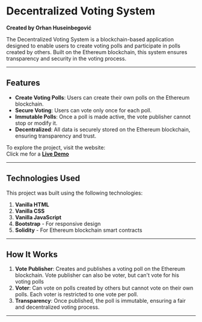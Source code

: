 # Decentralized Voting System

**Created by Orhan Huseinbegović**

The Decentralized Voting System is a blockchain-based application designed to enable users to create voting polls and participate in polls created by others. Built on the Ethereum blockchain, this system ensures transparency and security in the voting process. 

---

## Features
- **Create Voting Polls**: Users can create their own polls on the Ethereum blockchain.
- **Secure Voting**: Users can vote only once for each poll.
- **Immutable Polls**: Once a poll is made active, the vote publisher cannot stop or modify it.
- **Decentralized**: All data is securely stored on the Ethereum blockchain, ensuring transparency and trust.

To explore the project, visit the website:  
Click me for a **[Live Demo](https://orhanhuseinbegovic.github.io/DecentralizedVotingSystem_OrhanHuseinbegovic/login.html)** 

---

## Technologies Used
This project was built using the following technologies:
1. **Vanilla HTML**
2. **Vanilla CSS**
3. **Vanilla JavaScript**
4. **Bootstrap** - For responsive design
5. **Solidity** - For Ethereum blockchain smart contracts

---

## How It Works
1. **Vote Publisher**: Creates and publishes a voting poll on the Ethereum blockchain. Vote publisher can also be voter, but can't vote for his voting polls
2. **Voter**: Can vote on polls created by others but cannot vote on their own polls. Each voter is restricted to one vote per poll.
3. **Transparency**: Once published, the poll is immutable, ensuring a fair and decentralized voting process.

---

